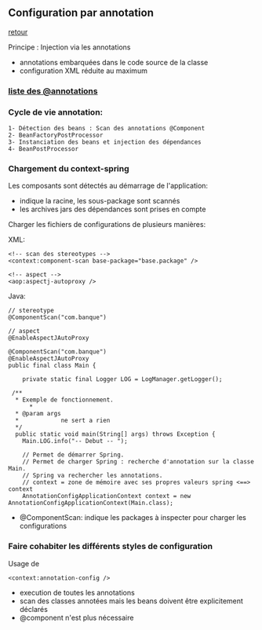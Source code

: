 ## Configuration par annotation

[retour](./index.md)

Principe : Injection via les annotations

- annotations embarquées dans le code source de la classe
- configuration XML réduite au maximum

### [liste des @annotations](https://github.com/grouault/spring-tutorial/blob/master/spring-contexte/notes/spring-configuration-annotation/index.md)

### Cycle de vie annotation:

```
1- Détection des beans : Scan des annotations @Component
2- BeanFactoryPostProcessor
3- Instanciation des beans et injection des dépendances
4- BeanPostProcessor
```

### Chargement du context-spring

Les composants sont détectés au démarrage de l'application:

- indique la racine, les sous-package sont scannés
- les archives jars des dépendances sont prises en compte

Charger les fichiers de configurations de plusieurs manières:

XML:

```
<!-- scan des stereotypes -->
<context:component-scan base-package="base.package" />

<!-- aspect -->
<aop:aspectj-autoproxy />
```

Java:

```
// stereotype
@ComponentScan("com.banque")

// aspect
@EnableAspectJAutoProxy
```

    @ComponentScan("com.banque")
    @EnableAspectJAutoProxy
    public final class Main {

        private static final Logger LOG = LogManager.getLogger();

     /**
      * Exemple de fonctionnement.
          *
      * @param args
      *            ne sert a rien
      */
      public static void main(String[] args) throws Exception {
    	Main.LOG.info("-- Debut -- ");

    	// Permet de démarrer Spring.
    	// Permet de charger Spring : recherche d'annotation sur la classe Main.
    	// Spring va rechercher les annotations.
    	// context = zone de mémoire avec ses propres valeurs spring <==> context
    	AnnotationConfigApplicationContext context = new AnnotationConfigApplicationContext(Main.class);

- @ComponentScan: indique les packages à inspecter pour charger les configurations

### Faire cohabiter les différents styles de configuration

Usage de

```
<context:annotation-config />
```

- execution de toutes les annotations
- scan des classes annotées mais les beans doivent être explicitement déclarés
- @component n'est plus nécessaire
